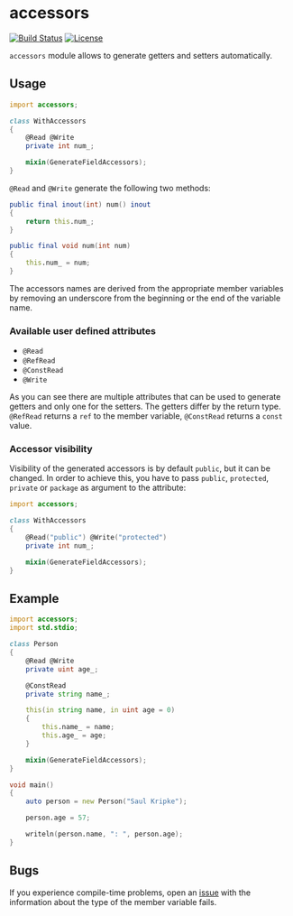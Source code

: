 # accessors

[![Build Status](https://travis-ci.org/funkwerk/accessors.svg?branch=master)](https://travis-ci.org/funkwerk/accessors)
[![License](https://img.shields.io/badge/license-BSL_1.0-blue.svg)](https://raw.githubusercontent.com/funkwerk/accessors/master/LICENSE)

`accessors` module allows to generate getters and setters automatically.

## Usage

```d
import accessors;

class WithAccessors
{
    @Read @Write
    private int num_;

    mixin(GenerateFieldAccessors);
}
```

`@Read` and `@Write` generate the following two methods:

```d
public final inout(int) num() inout
{
    return this.num_;
}

public final void num(int num)
{
    this.num_ = num;
}
```

The accessors names are derived from the appropriate member variables by
removing an underscore from the beginning or the end of the variable name.

### Available user defined attributes

* `@Read`
* `@RefRead`
* `@ConstRead`
* `@Write`

As you can see there are multiple attributes that can be used to generate
getters and only one for the setters. The getters differ by the return
type. `@RefRead` returns a `ref` to the member variable, `@ConstRead`
returns a `const` value.

### Accessor visibility

Visibility of the generated accessors is by default `public`, but it can be
changed. In order to achieve this, you have to pass `public`, `protected`,
`private` or `package` as argument to the attribute:

```d
import accessors;

class WithAccessors
{
    @Read("public") @Write("protected")
    private int num_;

    mixin(GenerateFieldAccessors);
}
```

## Example

```d
import accessors;
import std.stdio;

class Person
{
    @Read @Write
    private uint age_;

    @ConstRead
    private string name_;

    this(in string name, in uint age = 0)
    {
        this.name_ = name;
        this.age_ = age;
    }

    mixin(GenerateFieldAccessors);
}

void main()
{
    auto person = new Person("Saul Kripke");

    person.age = 57;

    writeln(person.name, ": ", person.age);
}
```

## Bugs

If you experience compile-time problems, open an
[issue](https://github.com/funkwerk/accessors/issues) with the
information about the type of the member variable fails.

